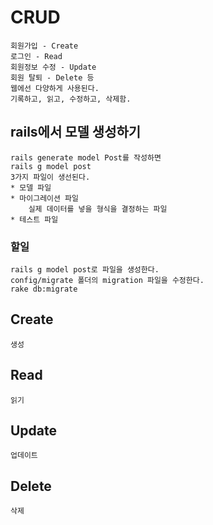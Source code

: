 # CRUD
    회원가입 - Create
    로그인 - Read
    회원정보 수정 - Update
    회원 탈퇴 - Delete 등 
    웹에선 다양하게 사용된다.
    기록하고, 읽고, 수정하고, 삭제함.

## rails에서 모델 생성하기
    rails generate model Post를 작성하면
    rails g model post
    3가지 파일이 생선된다.
    * 모델 파일
    * 마이그레이션 파일
        실제 데이터를 넣을 형식을 결정하는 파일
    * 테스트 파일

### 할일 
    rails g model post로 파일을 생성한다.
    config/migrate 폴더의 migration 파일을 수정한다.
    rake db:migrate


## Create
    생성
## Read
    읽기
## Update
    업데이트
## Delete
    삭제
